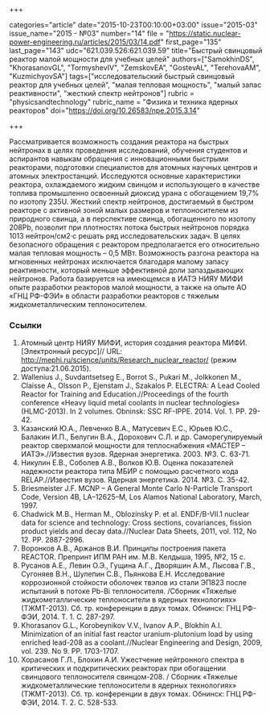 +++

categories="article"
date="2015-10-23T00:10:00+03:00"
issue="2015-03"
issue_name="2015 - №03"
number="14"
file = "https://static.nuclear-power-engineering.ru/articles/2015/03/14.pdf"
first_page="135"
last_page="143"
udc="621.039.526:621.039.59"
title="Быстрый свинцовый реактор малой мощности для учебных целей"
authors=["SamokhinDS", "KhorasanovGL", "TormyshevIV", "ZemskovEA", "GostevAL", "TerehovaAM", "KuzmichyovSA"]
tags=["исследовательский быстрый свинцовый реактор для учебных целей", "малая тепловая мощность", "малый запас реактивности", "жесткий спектр нейтронов"]
rubric = "physicsandtechnology"
rubric_name = "Физика и техника ядерных реакторов"
doi="https://doi.org/10.26583/npe.2015.3.14"

+++

Рассматривается возможность создания реактора на быстрых нейтронах в целях проведения исследований, обучения студентов и аспирантов навыкам обращения с инновационными быстрыми реакторами, подготовки специалистов для атомных научных центров и атомных электростанций. Исследуются основные характеристики реактора, охлаждаемого жидким свинцом и использующего в качестве топлива промышленно освоенный диоксид урана с обогащением 19,7% по изотопу 235U. Жесткий спектр нейтронов, достигаемый в быстром реакторе с активной зоной малых размеров и теплоносителем из природного свинца, а в перспективе свинца, обогащенного по изотопу 208Pb, позволит при плотностях потока быстрых нейтронов порядка 1013 нейтрон/см2·с решать ряд исследовательских задач. В целях безопасного обращения с реактором предполагается его относительно малая тепловая мощность – 0,5 МВт. Возможность разгона реактора на мгновенных нейтронах исключается благодаря малому запасу реактивности, который меньше эффективной доли запаздывающих нейтронов. Работа базируется на имеющемся в ИАТЭ НИЯУ МИФИ опыте разработки реакторов малой мощности, а также на опыте АО «ГНЦ РФ-ФЭИ» в области разработки реакторов с тяжелым жидкометаллическим теплоносителем.

### Ссылки

1. Атомный центр НИЯУ МИФИ, история создания реактора МИФИ. [Электронный ресурс]// URL: http://mephi.ru/science/units/Research_nuclear_reactor/ (режим доступа:21.06.2015).
2. Wallenius J., Suvdantsetseg E., Borrot S., Pukari M., Jolkkonen M., Claisse A., Olsson P., Ejenstam J., Szakalos P. ELECTRA: A Lead Cooled Reactor for Training and Education.//Proceedings of the fourth conference «Heavy liquid metal coolants in nuclear technologies» (HLMC-2013). In 2 volumes. Obninsk: SSC RF-IPPE. 2014. Vol. 1. PP. 29-42.
3. Казанский Ю.А., Левченко В.А., Матусевич Е.С., Юрьев Ю.С., Балакин И.П., Белугин В.А., Дорохович С.Л. и др. Саморегулируемый реактор сверхмалой мощности для теплоснабжения «МАСТЕР – ИАТЭ».//Известия вузов. Ядерная энергетика. 2003. №3. C. 63-71.
4. Никулин Е.В., Соболев А.В., Волков Ю.В. Оценка показателей надежности реактора типа МБИР с помощью расчетного кода RELAP.//Известия вузов. Ядерная энергетика. 2014. №3. С. 35-42.
5. Briesmeister J.F. MCNP – A General Monte Carlo N-Particle Transport Code, Version 4B, LA–12625–M, Los Alamos National Laboratory, March, 1997.
6. Chadwick M.B., Herman M., Oblozinsky P. et al. ENDF/B-VII.1 nuclear data for science and technology: Cross sections, covariances, fission product yields and decay data.//Nuclear Data Sheets, 2011, vol. 112, No 12. PP. 2887-2996.
7. Воронков А.В., Аржанов В.И. Принципы построения пакета REACTOR. Препринт ИПМ РАН им. М.В. Келдыша, 1995, №2, 15 с.
8. Русанов А.Е., Левин О.Э., Гущина А.Г., Дворяшин А.М., Лысова Г.В., Сугоняев В.Н., Шулепин С.В., Пьянкова Е.Н. Исследование коррозионной стойкости оболочек твэлов из стали ЭП823 после испытаний в потоке Pb-Bi теплоносителя. /Сборник «Тяжелые жидкометаллические теплоносители в ядерных технологиях» (ТЖМТ-2013). Сб. тр. конференции в двух томах. Обнинск: ГНЦ РФ-ФЭИ, 2014. Т. 1. С. 287-297.
9. Khorasanov G.L., Korobeynikov V.V., Ivanov A.P., Blokhin A.I. Minimization of an initial fast reactor uranium-plutonium load by using enriched lead-208 as a coolant.//Nuclear Engineering and Design, 2009, vol. 239. No 9. PP. 1703-1707.
10. Хорасанов Г.Л., Блохин А.И. Ужестчение нейтронного спектра в критических и подкритических реакторах при обогащении свинцового теплоносителя свинцом-208. / Сборник «Тяжелые жидкометаллические теплоносители в ядерных технологиях» (ТЖМТ-2013). Сб. тр. конференции в двух томах. Обнинск: ГНЦ РФ-ФЭИ, 2014. Т. 2. С. 528-533.